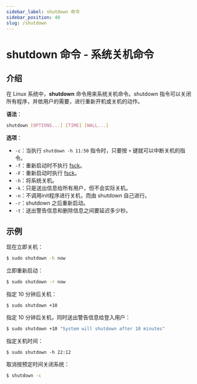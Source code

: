 ```yaml
---
sidebar_label: shutdown 命令
sidebar_position: 48
slug: /shutdown
---
```


# shutdown 命令 - 系统关机命令



## 介绍

在 Linux 系统中，**shutdown** 命令用来系统关机命令。shutdown 指令可以关闭所有程序，并依用户的需要，进行重新开机或关机的动作。

**语法**：

```bash
shutdown [OPTIONS...] [TIME] [WALL...]
```

**选项**：

- `-c`：当执行 `shutdown -h 11:50` 指令时，只要按 `+` 键就可以中断关机的指令。
- `-f`：重新启动时不执行 [fsck](/linux-command/fsck)。
- `-F`：重新启动时执行 [fsck](/linux-command/fsck)。
- `-h`：将系统关机。
- `-k`：只是送出信息给所有用户，但不会实际关机。
- `-n`：不调用init程序进行关机，而由 shutdown 自己进行。
- `-r`：shutdown 之后重新启动。
- `-t`：送出警告信息和删除信息之间要延迟多少秒。



## 示例

现在立即关机：

```bash
$ sudo shutdown -h now
```

立即重新启动：

```bash
$ sudo shutdown -r now
```

指定 10 分钟后关机：

```shell
$ sudo shutdown +10
```

指定 10 分钟后关机，同时送出警告信息给登入用户：

```bash
$ sudo shutdown +10 "System will shutdown after 10 minutes"
```

指定关机时间：

```shell
$ sudo shutdown -h 22:12
```

取消按预定时间关闭系统：

```bash
$ shutdown -c
```

